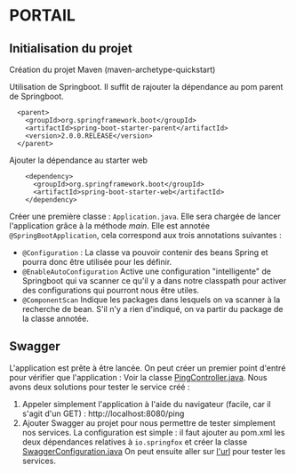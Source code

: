 # PORTAIL

## Initialisation du projet

Création du projet Maven (maven-archetype-quickstart)

Utilisation de Springboot. Il suffit de rajouter la dépendance au pom parent de Springboot.
```
  <parent>
    <groupId>org.springframework.boot</groupId>
    <artifactId>spring-boot-starter-parent</artifactId>
    <version>2.0.0.RELEASE</version>
  </parent>
```
Ajouter la dépendance au starter web
```
    <dependency>
      <groupId>org.springframework.boot</groupId>
      <artifactId>spring-boot-starter-web</artifactId>
    </dependency>
```

Créer une première classe : `Application.java`. Elle sera chargée de lancer l'application grâce à la méthode *main*. Elle est annotée `@SpringBootApplication`, cela correspond aux trois annotations suivantes :
 * `@Configuration` : La classe va pouvoir contenir des beans Spring et pourra donc être utilisée pour les définir.
 * `@EnableAutoConfiguration` Active une configuration "intelligente" de Springboot qui va scanner ce qu'il y a dans notre classpath pour activer des configurations qui pourront nous être utiles.
 * `@ComponentScan` Indique les packages dans lesquels on va scanner à la recherche de bean. S'il n'y a rien d'indiqué, on va partir du package de la classe annotée.

## Swagger

L'application est prête à être lancée. On peut créer un premier point d'entré pour vérifier que l'application : Voir la classe [PingController.java](../master/src/main/java/fr/deroffal/controller/PingController.java). Nous avons deux solutions pour tester le service créé :
 1. Appeler simplement l'application à l'aide du navigateur (facile, car il s'agit d'un GET) : http://localhost:8080/ping
 2. Ajouter Swagger au projet pour nous permettre de tester simplement nos services.
La configuration est simple : il faut ajouter au pom.xml les deux dépendances relatives à `io.springfox` et créer la classe [SwaggerConfiguration.java](../master/src/main/java/fr/deroffal/SwaggerConfiguration.java)
On peut ensuite aller sur [l'url](http://localhost:8080/swagger-ui.html) pour tester les services.